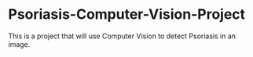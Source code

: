 # Psoriasis-Computer-Vision-Project
This is a project that will use Computer Vision to detect Psoriasis in an image. 
